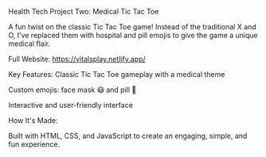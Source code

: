 Health Tech Project Two: Medical Tic Tac Toe

A fun twist on the classic Tic Tac Toe game! Instead of the traditional X and O, I’ve replaced them with hospital and pill emojis to give the game a unique medical flair.

Full Website: https://vitalsplay.netlify.app/

Key Features:
Classic Tic Tac Toe gameplay with a medical theme

Custom emojis:  face mask 😷 and pill 💊

Interactive and user-friendly interface

How It's Made:

Built with HTML, CSS, and JavaScript to create an engaging, simple, and fun experience.


